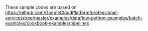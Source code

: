These sample codes are based on https://github.com/GoogleCloudPlatform/professional-services/tree/master/examples/dataflow-python-examples/batch-examples/cookbook-examples/pipelines
